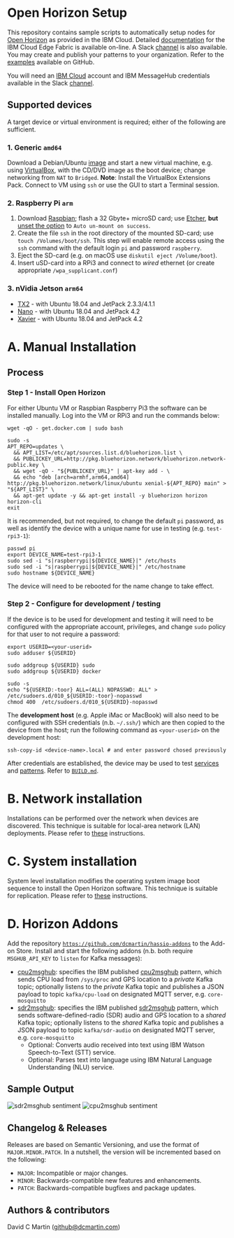 # Open Horizon Setup

This repository contains sample scripts to automatically setup nodes for [Open Horizon][open-horizon] as provided in the IBM Cloud.  Detailed [documentation][edge-fabric] for the IBM Cloud Edge Fabric is available on-line.  A Slack [channel][edge-slack] is also available.  You may create and publish your patterns to your organization.  Refer to the [examples][examples] available on GitHub.

You will need an [IBM Cloud][ibm-cloud] account and IBM MessageHub credentials available in the Slack [channel][edge-slack].

## Supported devices
A target device or virtual environment is required; either of the following are sufficient.

### 1. Generic `amd64`
Download a Debian/Ubuntu [image][ubuntu-image] and start a new virtual machine, e.g. using [VirtualBox][virtualbox], with the CD/DVD image as the boot device; change networking from `NAT` to `Bridged`.  **Note**: Install the VirtualBox Extensions Pack.  Connect to VM using `ssh` or use the GUI to start a Terminal session.

### 2. Raspberry Pi `arm`
1. Download [Raspbian][raspbian-image]; flash a 32 Gbyte+ microSD card; use [Etcher][etcher-io], **but** <ins>unset the option</ins> to `Auto un-mount on success`.
1. Create the file `ssh` in the root directory of the mounted SD-card; use `touch /Volumes/boot/ssh`.  This step will enable remote access using the `ssh` command with the default login `pi` and password `raspberry`.
1. Eject the SD-card (e.g. on macOS use `diskutil eject /Volume/boot`).
1. Insert uSD-card into a RPi3 and connect to _wired_ ethernet (or create appropriate `/wpa_supplicant.conf`)

### 3. nVidia Jetson `arm64`

+ [TX2][jetsontx2-md] - with Ubuntu 18.04 and JetPack 2.3.3/4.1.1
+ [Nano][nano-md] - with Ubuntu 18.04 and JetPack 4.2
+ [Xavier][xavier-md] - with Ubuntu 18.04 and JetPack 4.2

[jetsontx2-md]: https://github.com/dcmartin/open-horizon/tree/master/setup/JETSONTX2.md
[nano-md]: https://github.com/dcmartin/open-horizon/tree/master/setup/NANO.md
[xavier-md]: https://github.com/dcmartin/open-horizon/tree/master/setup/XAVIER.md

# A. Manual Installation
## Process
### Step 1 - Install Open Horizon
For either Ubuntu VM or Raspbian Raspberry Pi3 the software can be installed manually.  Log into the VM or RPi3 and run the commands below:

```
wget -qO - get.docker.com | sudo bash
```

```
sudo -s
APT_REPO=updates \
  && APT_LIST=/etc/apt/sources.list.d/bluehorizon.list \
  && PUBLICKEY_URL=http://pkg.bluehorizon.network/bluehorizon.network-public.key \
  && wget -qO - "${PUBLICKEY_URL}" | apt-key add - \
  && echo "deb [arch=armhf,arm64,amd64] http://pkg.bluehorizon.network/linux/ubuntu xenial-${APT_REPO} main" > "${APT_LIST}" \
  && apt-get update -y && apt-get install -y bluehorizon horizon horizon-cli
exit
```

It is recommended, but not required, to change the default `pi` password,  as well as identify the device with a unique name for use in testing (e.g. `test-rpi3-1`):

```
passwd pi
export DEVICE_NAME=test-rpi3-1
sudo sed -i "s|raspberrypi|${DEVICE_NAME}|" /etc/hosts
sudo sed -i "s|raspberrypi|${DEVICE_NAME}|" /etc/hostname
sudo hostname ${DEVICE_NAME}
```
The device will need to be rebooted for the name change to take effect.

### Step 2 - Configure for development / testing

If the device is to be used for development and testing it will need to be configured with the appropriate account, privileges, and change `sudo` policy for that user to not require a password:

```
export USERID=<your-userid>
sudo adduser ${USERID} 
```

```
sudo addgroup ${USERID} sudo
sudo addgroup ${USERID} docker
```

```
sudo -s
echo "${USERID:-toor} ALL=(ALL) NOPASSWD: ALL" >  /etc/sudoers.d/010_${USERID:-toor}-nopasswd
chmod 400  /etc/sudoers.d/010_${USERID}-nopasswd
```

The **development host** (e.g. Apple iMac or MacBook) will also need to be configured with SSH credentials (n.b. `~/.ssh/`) which are then copied to the device from the host; run the following command as `<your-userid>` on the development host:

```
ssh-copy-id <device-name>.local # and enter password chosed previously
```

After credentials are established, the device may be used to test [services][service-md] and [patterns][pattern-md].  Refer to [`BUILD.md`][build-md].

[make-md]: https://github.com/dcmartin/open-horizon/blob/master/MAKE.md
[build-md]: https://github.com/dcmartin/open-horizon/blob/master/BUILD.md
[pattern-md]: https://github.com/dcmartin/open-horizon/blob/master/PATTERN.md
[service-md]: https://github.com/dcmartin/open-horizon/blob/master/SERVICE.md

# B. Network installation

Installations can be performed over the network when devices are discovered.  This technique is suitable for local-area network (LAN) deployments. Please refer to [these][network] instructions.

# C. System installation

System level installation modifies the operating system image boot sequence to install the Open Horizon software.  This technique is suitable for replication.  Please refer to [these][system] instructions.

# D. Horizon Addons

Add the repository [`https://github.com/dcmartin/hassio-addons`][dcm-addons] to the Add-on Store.  Install and start the following addons (n.b. both require `MSGHUB_API_KEY` to `listen` for Kafka messages):

+ [cpu2msghub][cpu2msghub-addon]: specifies the IBM published [cpu2msghub][cpu2msghub-pattern] pattern, which sends CPU load from `/sys/proc` and GPS location to a _private_ Kafka topic; optionally listens to the _private_ Kafka topic and publishes a JSON payload to topic `kafka/cpu-load` on designated MQTT server, e.g. `core-mosquitto`
+ [sdr2msghub][sdr2msghub-addon]: specifies the IBM published [sdr2msghub][sdr2msghub-pattern] pattern, which sends software-defined-radio (SDR) audio and GPS location to a _shared_ Kafka topic; optionally listens to the _shared_ Kafka topic and publishes a JSON payload to topic `kafka/sdr-audio` on designated MQTT server, e.g. `core-mosquitto`
  - Optional: Converts audio received into text using IBM Watson Speech-to-Text (STT) service.
  - Optional: Parses text into language using IBM Natural Language Understanding (NLU) service.

## Sample Output

![sdr2msghub sentiment](https://github.com/dcmartin/hassio-addons/raw/master/sdr2msghub/sdr2msghub_sentiment.png?raw=true "SDR2MSGHUB")
![cpu2msghub sentiment](https://github.com/dcmartin/hassio-addons/raw/master/cpu2msghub/cpu2msghub_cpu.png?raw=true "CPU2MSGHUB")

## Changelog & Releases

Releases are based on Semantic Versioning, and use the format
of ``MAJOR.MINOR.PATCH``. In a nutshell, the version will be incremented
based on the following:

- ``MAJOR``: Incompatible or major changes.
- ``MINOR``: Backwards-compatible new features and enhancements.
- ``PATCH``: Backwards-compatible bugfixes and package updates.

## Authors & contributors

David C Martin (github@dcmartin.com)


[commits]: https://github.com/dcmartin/open-horizon/setup/commits/master
[contributors]: https://github.com/dcmartin/open-horizon/setup/graphs/contributors
[cpu2msghub-addon]: https://github.com/dcmartin/hassio-addons/tree/master/cpu2msghub
[cpu2msghub-pattern]: https://github.com/open-horizon/examples/tree/master/edge/msghub/cpu2msghub
[dcm-addons]: https://github.com/dcmartin/hassio-addons
[dcmartin]: https://github.com/dcmartin
[docker]: https://www.docker.com/
[edge-fabric]: https://console.test.cloud.ibm.com/docs/services/edge-fabric/getting-started.html
[edge-install]: https://console.test.cloud.ibm.com/docs/services/edge-fabric/adding-devices.html
[edge-slack]: https://ibm-cloudplatform.slack.com/messages/edge-fabric-users/
[etcher-io]: https://www.balena.io/etcher/
[examples]: https://github.com/open-horizon/examples
[ha-addons]: https://github.com/hassio-addons
[ha-home]: https://www.home-assistant.io/
[hassio-install]: https://www.home-assistant.io/hassio/installation/
[hassio-setup]: https://github.com/dcmartin/open-horizon/blob/master/setup/hassio-install.sh
[horizon-setup]: https://github.com/dcmartin/open-horizon/blob/master/setup/hzn-install.sh
[ibm-apikeys]: https://console.bluemix.net/iam/#/apikeys
[ibm-cloud]: http://cloud.ibm.com/
[ibm-registration]: https://console.bluemix.net/registration/
[issue]: https://github.com/dcmartin/open-horizon/setup/issues
[keepchangelog]: http://keepachangelog.com/en/1.0.0/
[network]: https://github.com/dcmartin/open-horizon/tree/master/setup/NETWORK.md
[open-horizon]: https://github.com/open-horizon
[raspbian-image]: https://www.raspberrypi.org/downloads/raspbian/
[releases]: https://github.com/dcmartin/open-horizon/setup/releases
[repository]: https://github.com/dcmartin/open-horizon/setup
[sdr2msghub-addon]: https://github.com/dcmartin/hassio-addons/tree/master/sdr2msghub
[sdr2msghub-pattern]: https://github.com/open-horizon/examples/tree/master/edge/msghub/sdr2msghub
[setup-readme]: https://github.com/dcmartin/open-horizon/blob/master/setup/README.md
[setupdir]: https://github.com/dcmartin/open-horizon/tree/master/setup
[system]: https://github.com/dcmartin/open-horizon/tree/master/setup/SYSTEM.md
[ubuntu-image]: http://releases.ubuntu.com/18.04.1/
[virtualbox]: http://www.virtualbox.org/
